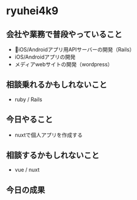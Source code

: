 # ryuhei4k9

## 会社や業務で普段やっていること
- iOS/Androidアプリ用APIサーバーの開発（Rails）
- iOS/Androidアプリの開発
- メディアwebサイトの開発（wordpress）

## 相談乗れるかもしれないこと
- ruby / Rails

## 今日やること
- nuxtで個人アプリを作成する

## 相談するかもしれないこと
- vue / nuxt

## 今日の成果

